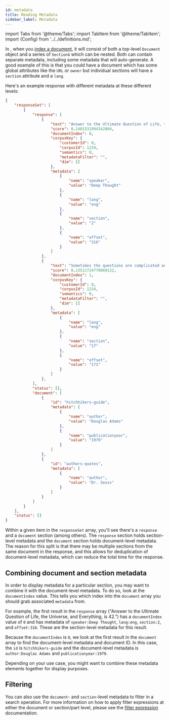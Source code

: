```yaml
---
id: metadata
title: Reading Metadata
sidebar_label: Metadata
---
```


import Tabs from '@theme/Tabs';
import TabItem from '@theme/TabItem';
import {Config} from '../../definitions.md';

In <Config v="names.product"/>, when you
[index a document](/docs/indexing-apis/indexing), it will consist of both a
top-level `Document` object and a series of `Section`s which can be nested.
Both can contain separate metadata, including some metadata
that <Config v="names.product"/> will auto-generate.  A good example of
this is that you could have a document which has some global attributes like
the `URL` or `owner` but individual sections will have a `section` attribute
and a `lang`.


Here's an example response with different metadata at these different levels:

```json
{
    "responseSet": [
        {
            "response": [
                {
                    "text": "Answer to the Ultimate Question of Life, the Universe, and Everything, is 42.",
                    "score": 0.1401531994342804,
                    "documentIndex": 0,
                    "corpusKey": {
                        "customerId": 0,
                        "corpusId": 1234,
                        "semantics": 0,
                        "metadataFilter": "",
                        "dim": []
                    },
                    "metadata": [
                        {
                            "name": "speaker",
                            "value": "Deep Thought"
                        },
                        {
                            "name": "lang",
                            "value": "eng"
                        },
                        {
                            "name": "section",
                            "value": "2"
                        },
                        {
                            "name": "offset",
                            "value": "316"
                        }
                    ]
                },
                {
                    "text": "Sometimes the questions are complicated and the answers are simple.",
                    "score": 0.13511724770069122,
                    "documentIndex": 1,
                    "corpusKey": {
                        "customerId": 0,
                        "corpusId": 1234,
                        "semantics": 0,
                        "metadataFilter": "",
                        "dim": []
                    },
                    "metadata": [
                        {
                            "name": "lang",
                            "value": "eng"
                        },
                        {
                            "name": "section",
                            "value": "17"
                        },
                        {
                            "name": "offset",
                            "value": "171"
                        }
                    ]
                },
            ],
            "status": [],
            "document": [
                {
                    "id": "hitchhikers-guide",
                    "metadata": [
                        {
                            "name": "author",
                            "value": "Douglas Adams"
                        },
                        {
                            "name": "publicationyear",
                            "value": "1979"
                        }
                    ]
                },
                {
                    "id": "authors-quotes",
                    "metadata": [
                        {
                            "name": "author",
                            "value": "Dr. Seuss"
                        }
                    ]
                }
            ]
        }
    ],
    "status": []
}
```

Within a given item in the `responseSet` array, you'll see there's a `response`
and a `document` section (among others).  The `response` section holds
section-level metadata and the `document` section holds document-level
metadata.  The reason for this split is that there may be multiple sections
from the same document in the response, and this allows for deduplication of
document-level metadata, which can reduce the total time for the response.

## Combining document and section metadata
In order to display metadata for a particular section, you may want to combine
it with the document-level metadata.  To do so, look at the `documentIndex`
value.  This tells you which index into the `document` array you should grab
associated `metadata` from.

For example, the first result in the `response` array ("Answer to the Ultimate
Question of Life, the Universe, and Everything, is 42.") has a `documentIndex`
value of `0` and has metadata of `speaker:Deep Thought`, `lang:eng`,
`section:2`, and `offset:316`.  These are the section-level metadata for this
result.

Because the `documentIndex` is `0`, we look at the first result in the
`document` array to find the document-level metadata and document ID.  In this
case, the `id` is `hitchhikers-guide` and the document-level metadata is
`author:Douglas Adams` and `publicationyear:1979`.

Depending on your use case, you might want to combine these metadata elements
together for display purposes.

## Filtering
You can also use the `document`- and `section`-level metadata to filter in a
search operation.  For more information on how to apply filter expressions at
either the document or section/part level, please see the
[filter expression](/docs/search-apis/sql/filter-overview) documentation.